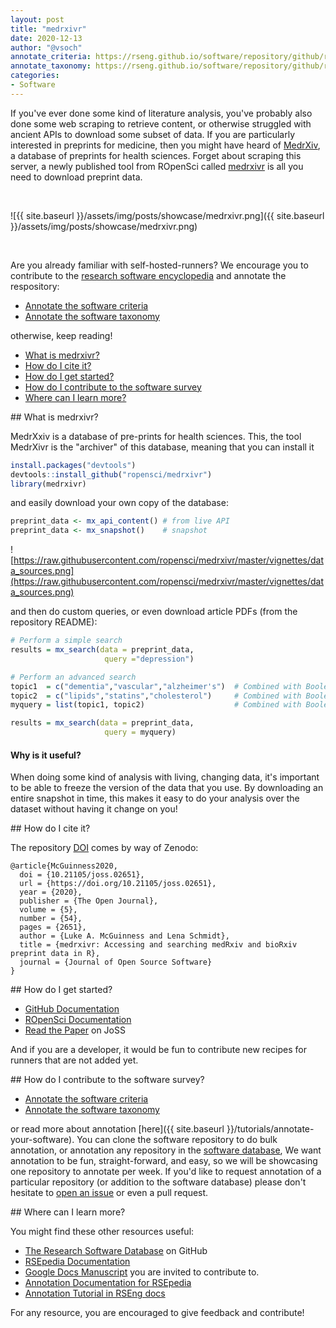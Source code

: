 ```yaml
---
layout: post
title: "medrxivr"
date: 2020-12-13
author: "@vsoch"
annotate_criteria: https://rseng.github.io/software/repository/github/ropensci/medrxivr/annotate-criteria/index.html
annotate_taxonomy: https://rseng.github.io/software/repository/github/ropensci/medrxivr/annotate-taxonomy/
categories:
- Software
---
```


If you've ever done some kind of literature analysis, you've probably also done some web scraping to retrieve content, or otherwise
struggled with ancient APIs to download some subset of data. If you are particularly interested in preprints for medicine,
then you might have heard of [MedrXiv](https://www.medrxiv.org/), a database of preprints for health sciences. Forget about
scraping this server, a newly published tool from ROpenSci called [medrxivr](https://github.com/ropensci/medrxivr) is all you
need to download preprint data.

<br>

![{{ site.baseurl }}/assets/img/posts/showcase/medrxivr.png]({{ site.baseurl }}/assets/img/posts/showcase/medrxivr.png)

<br>

Are you already familiar with self-hosted-runners? We encourage you to contribute to the [research software encyclopedia](https://rseng.github.io/rse/tutorials/annotation/) and annotate the respository:

<ul>
<li><a href="{{ page.annotate_criteria }}" target="_blank">Annotate the software criteria</a></li>
<li><a href="{{ page.annotate_taxonomy }}" target="_blank">Annotate the software taxonomy</a></li>
</ul>

otherwise, keep reading!

<!--more--> 

 - [What is medrxivr?](#what-is)
 - [How do I cite it?](#cite)
 - [How do I get started?](#getting-started)
 - [How do I contribute to the software survey](#contribute)
 - [Where can I learn more?](#learn-more)

<a id="what-is">
## What is medrxivr?

MedrXxiv is a database of pre-prints for health sciences. This, the tool MedrXivr is the "archiver" of this database,
meaning that you can install it

```r
install.packages("devtools")
devtools::install_github("ropensci/medrxivr")
library(medrxivr)
```

and easily download your own copy of the database:

```r
preprint_data <- mx_api_content() # from live API
preprint_data <- mx_snapshot()    # snapshot
```

![https://raw.githubusercontent.com/ropensci/medrxivr/master/vignettes/data_sources.png](https://raw.githubusercontent.com/ropensci/medrxivr/master/vignettes/data_sources.png)

and then do custom queries, or even download article PDFs (from the repository README):

```r
# Perform a simple search
results = mx_search(data = preprint_data,
                     query ="depression")

# Perform an advanced search
topic1  = c("dementia","vascular","alzheimer's")  # Combined with Boolean OR
topic2  = c("lipids","statins","cholesterol")     # Combined with Boolean OR
myquery = list(topic1, topic2)                    # Combined with Boolean AND

results = mx_search(data = preprint_data,
                     query = myquery)
```

#### Why is it useful?

When doing some kind of analysis with living, changing data, it's important to be able to 
freeze the version of the data that you use. By downloading an entire snapshot in time, this makes
it easy to do your analysis over the dataset without having it change on you!

<a id="cite">
## How do I cite it?

The repository [DOI](https://joss.theoj.org/papers/10.21105/joss.02651) comes by way of Zenodo:

```
@article{McGuinness2020,
  doi = {10.21105/joss.02651},
  url = {https://doi.org/10.21105/joss.02651},
  year = {2020},
  publisher = {The Open Journal},
  volume = {5},
  number = {54},
  pages = {2651},
  author = {Luke A. McGuinness and Lena Schmidt},
  title = {medrxivr: Accessing and searching medRxiv and bioRxiv preprint data in R},
  journal = {Journal of Open Source Software}
}
```

<a id="getting-started">
## How do I get started?
 
 - [GitHub Documentation](https://github.com/ropensci/medrxivr)
 - [ROpenSci Documentation](https://docs.ropensci.org/medrxivr/)
 - [Read the Paper](https://joss.theoj.org/papers/10.21105/joss.02651#) on JoSS

And if you are a developer, it would be fun to contribute new recipes for runners that are not added yet.


<a id="contribute">
## How do I contribute to the software survey?

<ul>
  <li><a href="{{ page.annotate_criteria }}" target="_blank">Annotate the software criteria</a></li>
  <li><a href="{{ page.annotate_taxonomy }}" target="_blank">Annotate the software taxonomy</a></li>
</ul>

or read more about annotation [here]({{ site.baseurl }}/tutorials/annotate-your-software). You can clone the software repository to do
bulk annotation, or annotation any repository in the <a href="https://rseng.github.io/software/" target="_blank">software database</a>,
We want annotation to be fun, straight-forward, and easy, so we will be showcasing one repository to annotate per week.
If you'd like to request annotation of a particular repository (or addition to the software database)
please don't hesitate to [open an issue](https://github.com/rseng/software/issues) or even a pull request.

<a id="learn-more">
## Where can I learn more?

You might find these other resources useful:

 - [The Research Software Database](https://github.com/rseng/software) on GitHub
 - [RSEpedia Documentation](https://rseng.github.io/rse)
 - [Google Docs Manuscript](https://docs.google.com/document/d/1wDb0udH9OrFWrMBsAVb8RrUMCKKRHoyEep7yveJ1d0k/edit) you are invited to contribute to.
 - [Annotation Documentation for RSEpedia](https://rseng.github.io/rse/tutorials/annotation/)
 - [Annotation Tutorial in RSEng docs](https://rseng.github.io/rse/tutorials/annotation/)

For any resource, you are encouraged to give feedback and contribute!
